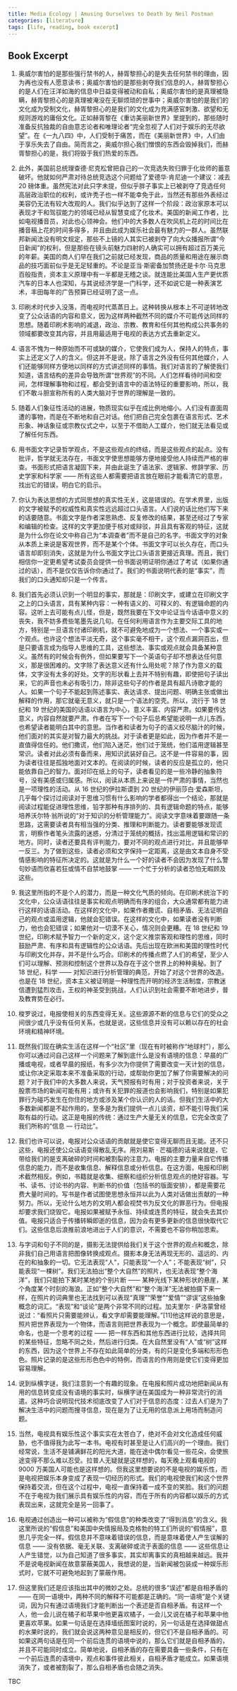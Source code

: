 ```yaml
---
title: Media Ecology | Amusing Ourselves to Death by Neil Postman
categories: [literature]
tags: [life, reading, book excerpt]
---
```


## Book Excerpt

1. 奥威尔害怕的是那些强行禁书的人，赫胥黎担心的是失去任何禁书的理由，因为再也没有人愿意读书；奥威尔害怕的是那些剥夺我们信息的人，赫胥黎担心的是人们在汪洋如海的信息中日益变得被动和自私；奥威尔害怕的是真理被隐瞒，赫胥黎担心的是真理被淹没在无聊烦琐的世事中；奥威尔害怕的是我们的文化成为受制文化，赫胥黎担心的是我们的文化成为充满感官刺激、欲望和无规则游戏的庸俗文化。正如赫胥黎在《重访美丽新世界》里提到的，那些随时准备反抗独裁的自由意志论者和唯理论者“完全忽视了人们对于娱乐的无尽欲望”。在《一九八四》中，人们受制于痛苦，而在《美丽新世界》中，人们由于享乐失去了自由。简而言之，奥威尔担心我们憎恨的东西会毁掉我们，而赫胥黎担心的是，我们将毁于我们热爱的东西。

2. 此外，美国前总统理查德·尼克松曾把自己的一次竞选失败归罪于化妆师的蓄意破坏。他就如何严肃对待总统竞选这个问题给了爱德华·肯尼迪一个建议：减去 20 磅体重。虽然宪法对此只字未提，但似乎胖子事实上已被剥夺了竞选任何高层政治职位的权利，或许秃子也一样不能幸免于此，当然还有那些外表经过美容仍无法有较大改观的人。我们似乎达到了这样一个阶段：政治家原本可以表现才干和驾驭能力的领域已经从智慧变成了化妆术。美国的新闻工作者，比如电视播音员，对此也心领神会。他们中的大多数人在吹风机上花的时间比在播音稿上花的时间多得多，并且由此成为娱乐社会最有魅力的一群人。虽然联邦新闻法没有明文规定，那些不上镜的人其实已被剥夺了向大众播报所谓“今日新闻”的权利，但是那些在镜头前魅力四射的人确实可以拥有超过百万美元的年薪。美国的商人们早在我们之前就已经发现，商品的质量和用途在展示商品的技巧面前似乎是无足轻重的。不论是亚当·斯密备加赞扬还是卡尔·马克思百般指责，资本主义原理中有一半都是无稽之谈。就连能比美国人生产更优质汽车的日本人也深知，与其说经济学是一门科学，还不如说它是一种表演艺术，丰田每年的广告预算已经证明了这一点。

3. 印刷术时代步入没落，而电视时代蒸蒸日上。这种转换从根本上不可逆转地改变了公众话语的内容和意义，因为这样两种截然不同的媒介不可能传达同样的思想。随着印刷术影响的减退，政治、宗教、教育和任何其他构成公共事务的领域都要改变其内容，并且用最适用于电视的表达方式去重新定义。

4. 语言不愧为一种原始而不可或缺的媒介，它使我们成为人，保持人的特点，事实上还定义了人的含义。但这并不是说，除了语言之外没有任何其他媒介，人们还能够同样方便地以同样的方式讲述同样的事情。我们对语言的了解使我们知道，语言结构的差异会导致所谓“世界观”的不同。人们怎样看待时间和空间，怎样理解事物和过程，都会受到语言中的语法特征的重要影响，所以，我们不敢斗胆宣称所有的人类大脑对于世界的理解是一致的。

5. 随着人们象征性活动的进展，物质现实似乎在成比例地缩小。人们没有直面周遭的事物，而是在不断地和自己对话。他们把自己完全包裹在语言形式、艺术形象、神话象征或宗教仪式之中，以至于不借助人工媒介，他们就无法看见或了解任何东西。

6. 用书面文字记录哲学观点，不是这些观点的终结，而是这些观点的起点。没有批评，哲学就无法存在，书面文字使思想能够方便地接受他人持续而严格的审查。书面形式把语言凝固下来，并由此诞生了语法家、逻辑家、修辞学家、历史学家和科学家 —— 所有这些人都需要把语言放在眼前才能看清它的意思，找出它的错误，明白它的启示。

7. 你认为表达思想的方式同思想的真实性无关，这是错误的。在学术界里，出版的文字被赋予的权威性和真实性远远超过口头语言。人们说的话比他们写下来的话要随意。书面文字是作者深思熟虑、反复修改的结果，甚至还经过了专家和编辑的检查。这样的文字更加便于核对或辩驳，并且具有客观的特征，这就是为什么你在论文中称自己为“本调查者”而不是自己的名字。书面文字的对象从本质上来说是客观世界，而不是某个个体。书面文字可以长久存在，而口头语言却即刻消失，这就是为什么书面文字比口头语言更接近真理。而且，我们相信你一定更希望考试委员会提供一份书面说明证明你通过了考试（如果你通过的话），而不是仅仅告诉你你通过了。我们的书面说明代表的是“事实”，而我们的口头通知却只是一个传言。

8. 我们首先必须认识到一个明显的事实，那就是：印刷文字，或建立在印刷文字之上的口头语言，具有某种内容：一种有语义的、可释义的、有逻辑命题的内容。这听上去可能有点儿怪，但是，既然我要在下文中论证当今话语中意义的丧失，我不妨多费些笔墨先说几句。在任何利用语言作为主要交际工具的地方，特别是一旦语言付诸印刷机，就不可避免地成为一个想法、一个事实或一个观点。也许这个想法平淡无奇，这个事实毫不相干，这个观点漏洞百出，但是只要语言成为指导人思维的工具，这些想法、事实或观点就会具备某种意义。虽然有的时候会有例外，但如果要写下一个英语句子却不想表达任何意义，那是很困难的。文字除了表达意义还有什么用处呢？除了作为意义的载体，文字没有太多的好处。文字的形状看上去并不特别有趣，即使把句子读出来，它的声音也未必有吸引力，除非这些句子的作者是具有超凡诗歌才能的人。如果一个句子不能起到陈述事实、表达请求、提出问题、明确主张或做出解释的作用，那它就毫无意义，就只是一个语法的空壳。所以，流行于 18 世纪和 19 世纪的美国的话语以语言为中心，意义丰富、内容严肃。如果要传达意义，内容自然就要严肃。作者在写下一个句子后总希望能说明一点儿东西，也希望读者能明白其中的意思。当作者和读者为句子的语义绞尽脑汁的时候，他们面对的其实是对智力最大的挑战。对于读者更是如此，因为作者并不是一直值得信任的。他们撒谎，他们陷入迷茫，他们过于笼统，他们滥用逻辑甚至常识。读者对此必须有备而来，用知识武装好自己。这不是一件容易的事，因为读者往往是孤独地面对文本的。在阅读的时候，读者的反应是孤立的，他只能依靠自己的智力。面对印在纸上的句子，读者看见的是一些冷静的抽象符号，没有美感或归属感。所以，阅读从本质上来说是一件严肃的事情，当然也是一项理性的活动。从 16 世纪的伊拉斯谟到 20 世纪的伊丽莎白·爱森斯坦，几乎每个探讨过阅读对于思维习惯有什么影响的学者都得出一个结论，那就是阅读过程能促进理性思维，铅字那种有序排列的、具有逻辑命题的特点，能够培养沃尔特·翁所说的“对于知识的分析管理能力”。阅读文字意味着要跟随一条思路，这需要读者具有相当强的分类、推理和判断能力。读者要能够发现谎言，明察作者笔头流露的迷惑，分清过于笼统的概括，找出滥用逻辑和常识的地方。同时，读者还要具有评判能力，要对不同的观点进行对比，并且能够举一反三。为了做到这些，读者必须和文字保持一定距离，这是由文本自身不受情感影响的特征所决定的。这就是为什么一个好的读者不会因为发现了什么警句妙语而欣喜若狂或情不自禁地鼓掌 —— 一个忙于分析的读者恐怕无暇顾及这些。

9. 我这里所指的不是个人的潜力，而是一种文化气质的倾向。在印刷术统治下的文化中，公众话语往往是事实和观点明确而有序的组合，大众通常都有能力进行这样的话语活动。在这样的文化中，如果作者撒谎、自相矛盾、无法证明自己的观点或滥用逻辑，他就会犯错误。在这样的文化中，如果读者没有判断力，他也会犯错误；如果他对一切漠不关心，情况则会更糟。在 18 世纪和 19 世纪，印刷术赋予智力一个新的定义，这个定义推崇客观和理性的思维，同时鼓励严肃、有序和具有逻辑性的公众话语。先后出现在欧洲和美国的理性时代与印刷文化并存，并不是什么巧合。印刷术的传播点燃了人们的希望，至少人们可以理解、预测和控制这个世界以及存在于这个世界上的种种奥秘。到了 18 世纪，科学 —— 对知识进行分析管理的典范，开始了对这个世界的改造。也是在 18 世纪，资本主义被证明是一种理性而开明的经济生活制度，宗教迷信遭到猛烈攻击，王权的神圣受到挑战，人们认识到社会需要不断地进步，普及教育势在必行。

10. 梭罗说过，电报使相关的东西变得无关。这些源源不断的信息与它们的受众之间很少或几乎没有任何关系，也就是说，这些信息并没有可以赖以存在的社会环境和精神环境。

11. 既然我们现在确实生活在这样一个“社区”里（现在有时被称作“地球村”），那么你可以通过问自己这样一个问题来了解到底什么是没有语境的信息：早晨的广播或电视，或者早晨的报纸，有多少次为你提供了需要改变一天计划的信息，或让你决定采取本来不准备采取的行动，或帮助你更加了解了你需要解决的问题？对于我们中的大多数人来说，天气预报有时有用；对于投资者来说，关于股票市场的新闻可能有用；或许有关犯罪的报道也会影响我们，特别是如果犯罪行为碰巧发生在你住的地方或涉及某个你认识的人的话。但我们生活中的大多数新闻都是不起作用的，至多是为我们提供一点儿谈资，却不能引导我们采取有益的行动。这正是电报的传统：通过生产大量无关的信息，它完全改变了我们所称的“信息 — 行动比”。

12. 我们也许可以说，电报对公众话语的贡献就是使它变得无聊而且无能。还不只这些，电报还使公众话语变得散乱无序。用刘易斯 · 芒福德的话来说就是，它带给我们的是支离破碎的时间和被割裂的注意力。电报的主要力量来自它传播信息的能力，而不是收集信息、解释信息或分析信息。在这方面，电报和印刷术截然相反。例如，书籍就是收集、细察和组织分析信息观点的绝好容器。写书、读书、讨论书的内容、判断书的价值（包括书的版面安排），都是需要花费大量时间的。写书是作者试图使思想永恒并以此为人类对话做出贡献的一种努力。所以，无论什么地方的文明人都会视焚书为反文化的罪恶行为。但电报却要求我们烧毁它。电报如果被赋予永恒、持续或连贯的特征，就会失去其价值。电报只适合于传播转瞬即逝的信息，因为会有更多更新的信息很快取代它们。这些信息后浪推前浪地进出于人们的意识，不需要也不容你稍加思索。

13. 与字词和句子不同的是，摄影无法提供给我们关于这个世界的观点和概念，除非我们自己用语言把图像转换成观点。摄影本身无法再现无形的、遥远的、内在的和抽象的一切。它无法表现“人”，只能表现“一个人”；不能表现“树”，只能表现“一棵树”。我们无法拍出“整个大自然”的照片，也无法表现“整个海洋”，我们只能拍下某时某地的个别片断 —— 某种光线下某种形状的悬崖，某个角度某个时刻的海浪。正如“整个大自然”和“整个海洋”无法被拍摄下来一样，在照片的词典里也无法找到可以表现“真理”“荣誉”“爱情”“谬误”这些抽象概念的词汇。“表现”和“谈论”是两个非常不同的过程。加夫里尔 · 萨洛蒙曾经说过：“看照片只需要能辨认，看文字却需要能理解。”[11]他这样说的意思是，照片把世界表现为一个物体，而语言则把世界表现为一个概念。即使最简单的命名，也是一个思考的过程 —— 把一样东西和其他东西进行比较，选择共同的某些特征，忽略不同之处，然后进行归类。在大自然里没有“人”或“树”这样的东西，因为这个世界上不存在如此简单的分类，有的只是变化多端和形形色色。照片记录的是这些形形色色中的特例，而语言的作用则是使它们变得更加容易理解。

14. 说到纵横字谜，我们注意到一个有趣的现象。在电报和照片成功地把新闻从有用的信息转变成没有语境的事实时，纵横字谜在美国成为一种非常流行的消遣。这种巧合说明现代技术彻底改变了人们对于信息的态度：过去人们是为了解决生活中的问题而搜寻信息，现在是为了让无用的信息派上用场而制造问题。

15. 当然，电视具有娱乐性这个事实实在太苍白了，绝对不会对文化造成任何威胁，也不值得我为此写一本书。电视有时甚至是让人们高兴的一个理由。我们经常说，生活不是铺满鲜花的阳光大道，能在途中偶尔看见一些花朵，会使旅途变得不那么难以忍受。拉普人无疑就是这样想的，每天晚上观看电视的 9000 万美国人可能也是这样想的。但我这里想要说的不是电视的娱乐性，而是电视把娱乐本身变成了表现一切经历的形式。我们的电视使我们和这个世界保持着交流，但在这个过程中，电视一直保持着一成不变的笑脸。我们的问题不在于电视为我们展示具有娱乐性的内容，而在于所有的内容都以娱乐的方式表现出来，这就完全是另一回事了。

16. 电视通过创造出一种可以被称为“假信息”的种类改变了“得到消息”的含义。我这里所说的“假信息”和美国中央情报局及克格勃的特工们所说的“假情报”，意思几乎完全一样。假信息并不意味着错误的信息，而是意味着使人产生误解的信息 —— 没有依据、毫无关联、支离破碎或流于表面的信息 —— 这些信息让人产生错觉，以为自己知道了很多事实，其实却离事实的真相越来越远。我并不是说电视新闻在故意蒙蔽美国人，我想说的是，当新闻被包装成一种娱乐形式时，它就不可避免地起到了蒙蔽作用。

17. 但这里我们还是应该指出其中的微妙之处。总统的很多“误述”都是自相矛盾的 —— 在同一语境中，两种不同的解释不可能都是正确的。“同一语境”是个关键词，因为只有通过语境我们才能判断出一个表述是否自相矛盾。有这样一个人，他一会儿说在橘子和苹果中他更喜欢橘子，一会儿又说在橘子和苹果中他更喜欢苹果。如果一句话是在选择墙纸图案时说的，另一句话是在选择做甜点的水果时说的，我们就会说这两种意见是相反的，但它们不是自相矛盾的。可如果这两句话是在同一个前后连贯的语境中说的，那么它们就是自相矛盾的，并且不可能同时成立。简单地说，自相矛盾的存在需要具备一些条件，只有在一个前后连贯的语境中，观点和事件彼此相关，自相矛盾才能成立。如果语境消失了，或者被割裂了，那么自相矛盾也会随之消失。


TBC

